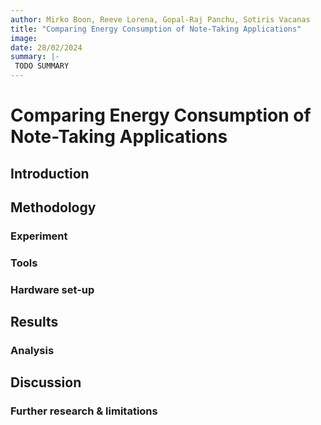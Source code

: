 ```yaml
---
author: Mirko Boon, Reeve Lorena, Gopal-Raj Panchu, Sotiris Vacanas
title: "Comparing Energy Consumption of Note-Taking Applications"
image: 
date: 28/02/2024
summary: |-
 TODO SUMMARY
---
```


# Comparing Energy Consumption of Note-Taking Applications
## Introduction

## Methodology
### Experiment
### Tools
### Hardware set-up


## Results
### Analysis


## Discussion
### Further research & limitations
